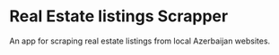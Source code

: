 # Real Estate listings Scrapper
An app for scraping real estate listings from local Azerbaijan websites.
